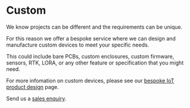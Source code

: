 # Custom

We know projects can be different and the requirements can be unique.

For this reason we offer a bespoke service where we can design and manufacture custom devices to meet your specific needs.

This could include bare PCBs, custom enclosures, custom firmware, sensors, RTK, LORA, or any other feature or specification that you might need.

For more infomation on custom devices, please see our [bespoke IoT product design](https://lightbug.io/product/custom/) page.

Send us a [sales enquiry](https://lightbug.io/contact/).
